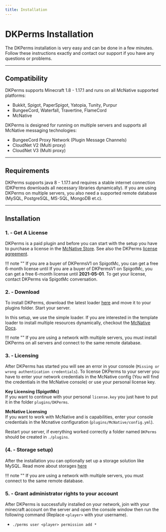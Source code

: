 ```yaml
---
title: Installation
---
```


# DKPerms Installation

The DKPerms installation is very easy and can be done in a few minutes. Follow these instructions 
exactly and contact our support if you have any questions or problems.

***

## **Compatibility**
DKPerms supports Minecraft 1.8 - 1.17.1 and runs on all McNative supported platforms:

 * Bukkit, Spigot, PaperSpigot, Yatopia, Tunity, Purpur
 * BungeeCord, Waterfall, Travertine, FlameCord
 * McNative

DKPerms is designed for running on multiple servers and supports all McNative messaging technologies:

 * BungeeCord Proxy Network (Plugin Message Channels)
 * CloudNet V2 (Multi proxy)
 * CloudNet V3 (Multi proxy)

***

## **Requirements**

DKPerms supports java 8 - 1.17.1 and requires a stable internet connection (DKPerms downloads all necessary libraries dynamically). 
If you are using DKPerms on multiple servers, you also need a supported remote database (MySQL, PostgreSQL, MS-SQL, MongoDB et.c).

***

## **Installation**

### **1. - Get A License**
DKPerms is a paid plugin and before you can start with the setup you have to purchase a license in the [McNative Store](https://mcnative.org/plugins/pretronic/dkperms). 
See also the DKPerms [license agreement](../license.md).

!!! note ""
    If you are a buyer of DKPermsV1 on SpigotMc, you can get a free 6-month license until If you are a buyer of DKPermsV1 
    on SpigotMc, you can get a free 6-month license until **2021-05-01**. To get your license, contact DKPerms via SpigotMc conversation.

### **2. - Download**
To install DKPerms, download the latest loader [here](https://downloads.mcnative.org/id/19303be6-0b2d-11eb-9f43-0242ac180002) and
move it to your plugins folder. Start your server.

In this setup, we use the simple loader. If you are interested in the template loader to install multiple resources dynamically, 
checkout the [McNative Docs](https://docs.mcnative.org/).

!!! note ""
    If you are using a network with multiple servers, you must install DKPerms on all servers and connect to the same remote database.

### **3. - Licensing**
After DKPerms has started you will see an error in your console (`Missing or wrong authentication credentials`). 
To license DKPerms to your server you have to enter your network credentials in the McNative config (You will find the credentials in the McNative console) 
or use your personal license key.

**Key Licensing (SpigotMc)** <br />
If you want to continue with your personal `license.key` you just have to put it in the folder `plugins/DKPerms`.

**McNative Licensing** <br />
If you want to work with McNative and is capabilities, enter your console credentials in the Mcnative configuration (`plugins/McNative/config.yml`).


Restart your server, if everything worked correctly a folder named `DKPerms` should be created in `./plugins`.

### **(4. - Storage setup)**
After the installation you can optionally set up a storage solution like MySQL. Read more about storages [here](storage.md)

!!! note ""
    If you are using a network with multiple servers, you must connect to the same remote database.

### **5. - Grant administrator rights to your account**

After DKPerms is successfully installed on your network, join with your minecraft account on the server and open the console 
window then run the following command (Replace `<player>` with your username).

 * `./perms user <player> permission add *`

